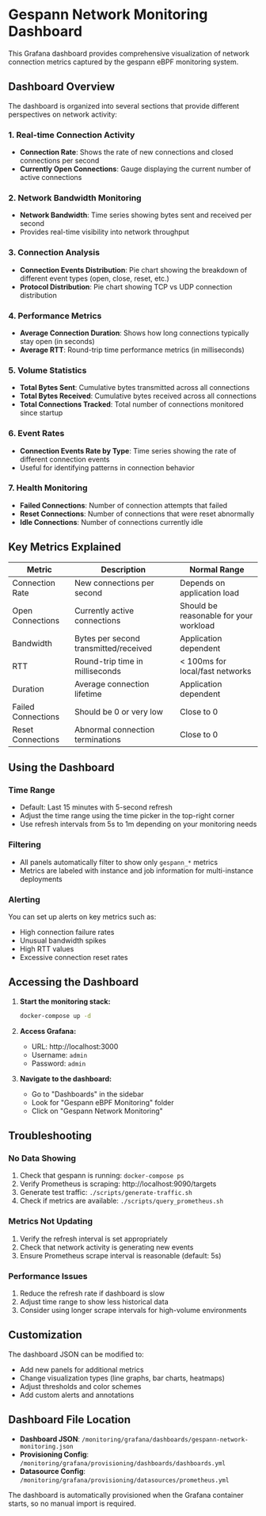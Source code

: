 # Gespann Network Monitoring Dashboard

This Grafana dashboard provides comprehensive visualization of network connection metrics captured by the gespann eBPF monitoring system.

## Dashboard Overview

The dashboard is organized into several sections that provide different perspectives on network activity:

### 1. Real-time Connection Activity
- **Connection Rate**: Shows the rate of new connections and closed connections per second
- **Currently Open Connections**: Gauge displaying the current number of active connections

### 2. Network Bandwidth Monitoring
- **Network Bandwidth**: Time series showing bytes sent and received per second
- Provides real-time visibility into network throughput

### 3. Connection Analysis
- **Connection Events Distribution**: Pie chart showing the breakdown of different event types (open, close, reset, etc.)
- **Protocol Distribution**: Pie chart showing TCP vs UDP connection distribution

### 4. Performance Metrics
- **Average Connection Duration**: Shows how long connections typically stay open (in seconds)
- **Average RTT**: Round-trip time performance metrics (in milliseconds)

### 5. Volume Statistics
- **Total Bytes Sent**: Cumulative bytes transmitted across all connections
- **Total Bytes Received**: Cumulative bytes received across all connections  
- **Total Connections Tracked**: Total number of connections monitored since startup

### 6. Event Rates
- **Connection Events Rate by Type**: Time series showing the rate of different connection events
- Useful for identifying patterns in connection behavior

### 7. Health Monitoring
- **Failed Connections**: Number of connection attempts that failed
- **Reset Connections**: Number of connections that were reset abnormally
- **Idle Connections**: Number of connections currently idle

## Key Metrics Explained

| Metric | Description | Normal Range |
|--------|-------------|--------------|
| Connection Rate | New connections per second | Depends on application load |
| Open Connections | Currently active connections | Should be reasonable for your workload |
| Bandwidth | Bytes per second transmitted/received | Application dependent |
| RTT | Round-trip time in milliseconds | < 100ms for local/fast networks |
| Duration | Average connection lifetime | Application dependent |
| Failed Connections | Should be 0 or very low | Close to 0 |
| Reset Connections | Abnormal connection terminations | Close to 0 |

## Using the Dashboard

### Time Range
- Default: Last 15 minutes with 5-second refresh
- Adjust the time range using the time picker in the top-right corner
- Use refresh intervals from 5s to 1m depending on your monitoring needs

### Filtering
- All panels automatically filter to show only `gespann_*` metrics
- Metrics are labeled with instance and job information for multi-instance deployments

### Alerting
You can set up alerts on key metrics such as:
- High connection failure rates
- Unusual bandwidth spikes
- High RTT values
- Excessive connection reset rates

## Accessing the Dashboard

1. **Start the monitoring stack:**
   ```bash
   docker-compose up -d
   ```

2. **Access Grafana:**
   - URL: http://localhost:3000
   - Username: `admin`
   - Password: `admin`

3. **Navigate to the dashboard:**
   - Go to "Dashboards" in the sidebar
   - Look for "Gespann eBPF Monitoring" folder
   - Click on "Gespann Network Monitoring"

## Troubleshooting

### No Data Showing
1. Check that gespann is running: `docker-compose ps`
2. Verify Prometheus is scraping: http://localhost:9090/targets
3. Generate test traffic: `./scripts/generate-traffic.sh`
4. Check if metrics are available: `./scripts/query_prometheus.sh`

### Metrics Not Updating
1. Verify the refresh interval is set appropriately
2. Check that network activity is generating new events
3. Ensure Prometheus scrape interval is reasonable (default: 5s)

### Performance Issues
1. Reduce the refresh rate if dashboard is slow
2. Adjust time range to show less historical data
3. Consider using longer scrape intervals for high-volume environments

## Customization

The dashboard JSON can be modified to:
- Add new panels for additional metrics
- Change visualization types (line graphs, bar charts, heatmaps)
- Adjust thresholds and color schemes
- Add custom alerts and annotations

## Dashboard File Location

- **Dashboard JSON**: `/monitoring/grafana/dashboards/gespann-network-monitoring.json`
- **Provisioning Config**: `/monitoring/grafana/provisioning/dashboards/dashboards.yml`
- **Datasource Config**: `/monitoring/grafana/provisioning/datasources/prometheus.yml`

The dashboard is automatically provisioned when the Grafana container starts, so no manual import is required.